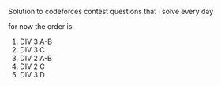 Solution to codeforces contest questions that i solve every day 

for now the order is:

1. DIV 3 A-B
2. DIV 3 C
3. DIV 2 A-B
4. DIV 2 C
5. DIV 3 D